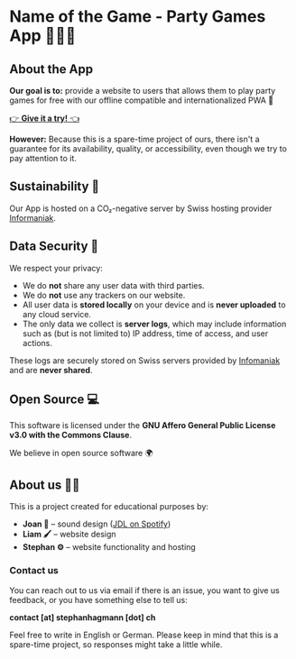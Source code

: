 # Name of the Game - Party Games App 🪩🕺🤠

## About the App
**Our goal is to:** provide a website to users that allows them to play party games for free with our offline compatible and internationalized PWA 🏁

[👉 **Give it a try!** 👈](https://name-of-the-game.stephanhagmann.ch/)

**However:** Because this is a spare-time project of ours, there isn't a guarantee for its availability, quality, or accessibility, even though we try to pay attention to it.

## Sustainability 🌱
Our App is hosted on a CO₂-negative server by Swiss hosting provider [Informaniak](https://www.infomaniak.com).

## Data Security 🔏

We respect your privacy:

- We do **not** share any user data with third parties.
- We do **not** use any trackers on our website.
- All user data is **stored locally** on your device and is **never uploaded** to any cloud service.
- The only data we collect is **server logs**, which may include information such as (but is not limited to) IP address, time of access, and user actions.

These logs are securely stored on Swiss servers provided by [Infomaniak](https://www.infomaniak.com) and are **never shared**.

## Open Source 💻
This software is licensed under the **GNU Affero General Public License v3.0 with the Commons Clause**.

We believe in open source software 🌍

## About us 🚴‍♂️
This is a project created for educational purposes by:
- **Joan 🎸** – sound design ([JDL on Spotify](https://open.spotify.com/artist/5NUcHZ9WWGFL1slBTeWWpx))
- **Liam 🖌️** – website design
- **Stephan ⚙️** – website functionality and hosting

### Contact us

You can reach out to us via email if there is an issue, you want to give us feedback, or you have something else to tell us:

**contact [at] stephanhagmann [dot] ch**

Feel free to write in English or German. Please keep in mind that this is a spare-time project, so responses might take a little while.